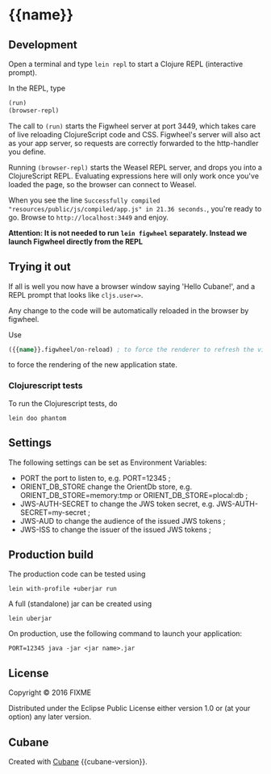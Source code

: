 # {{name}}


## Development

Open a terminal and type `lein repl` to start a Clojure REPL
(interactive prompt).

In the REPL, type

```clojure
(run)
(browser-repl)
```

The call to `(run)` starts the Figwheel server at port 3449, which takes care of
live reloading ClojureScript code and CSS. Figwheel's server will also act as
your app server, so requests are correctly forwarded to the http-handler you
define.

Running `(browser-repl)` starts the Weasel REPL server, and drops you into a
ClojureScript REPL. Evaluating expressions here will only work once you've
loaded the page, so the browser can connect to Weasel.

When you see the line `Successfully compiled "resources/public/js/compiled/app.js" in 21.36
seconds.`, you're ready to go. Browse to `http://localhost:3449` and enjoy.

**Attention: It is not needed to run `lein figwheel` separately. Instead we
launch Figwheel directly from the REPL**

## Trying it out

If all is well you now have a browser window saying 'Hello Cubane!',
and a REPL prompt that looks like `cljs.user=>`.

Any change to the code will be automatically reloaded in the browser by figwheel.


Use
```clojure
({{name}}.figwheel/on-reload) ; to force the renderer to refresh the view and see the change
```
to force the rendering of the new application state.

### Clojurescript tests

To run the Clojurescript tests, do

```
lein doo phantom
```

## Settings

The following settings can be set as Environment Variables:
  - PORT the port to listen to, e.g. PORT=12345 ;
  - ORIENT_DB_STORE change the OrientDb store, e.g. ORIENT_DB_STORE=memory:tmp or ORIENT_DB_STORE=plocal:db ;
  - JWS-AUTH-SECRET to change the JWS token secret, e.g. JWS-AUTH-SECRET=my-secret ;
  - JWS-AUD to change the audience of the issued JWS tokens ;
  - JWS-ISS to change the issuer of the issued JWS tokens ;

## Production build

The production code can be tested using
```
lein with-profile +uberjar run
```

A full (standalone) jar can be created using
```
lein uberjar
```

On production, use the following command to launch your application:
```
PORT=12345 java -jar <jar name>.jar
```

## License

Copyright © 2016 FIXME

Distributed under the Eclipse Public License either version 1.0 or (at
your option) any later version.

## Cubane

Created with [Cubane](https://github.com/s-ted/cubane) {{cubane-version}}.

